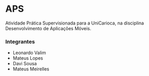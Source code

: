 # APS
Atividade Prática Supervisionada para a UniCarioca, na disciplina Desenvolvimento de Aplicações Móveis.

### Integrantes
- Leonardo Valim
- Mateus Lopes
- Davi Sousa
- Mateus Meirelles
